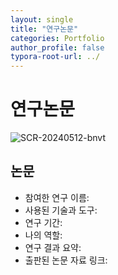 ```yaml
---
layout: single
title: "연구논문"
categories: Portfolio
author_profile: false
typora-root-url: ../
---
```


# 연구논문

![SCR-20240512-bnvt](/images/2024-05-08-연구논문/SCR-20240512-bnvt.png)

## 논문

* 참여한 연구 이름:
* 사용된 기술과 도구:
* 연구 기간:
* 나의 역할:
* 연구 결과 요약:
* 출판된 논문 자료 링크:

